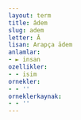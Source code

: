 ```yaml
---
layout: term
title: âdem
slug: adem
letter: Â
lisan: Arapça ādem
anlamlar:
- ► insan
ozellikler:
- - isim
ornekler:
- - ''
orneklerkaynak:
- - ''
---
```

